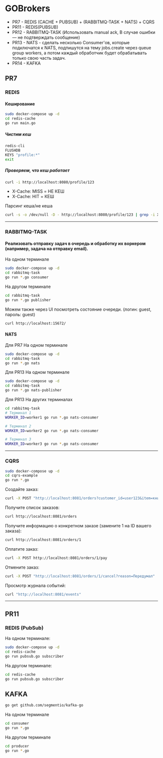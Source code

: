 # GOBrokers

- PR7 - REDIS (CACHE + PUBSUB) + (RABBITMQ-TASK + NATS) + CQRS
- PR11 - REDIS(PUBSUB)
- PR12 - RABBITMQ-TASK (Использовать manual ack, В случае ошибки — не подтверждать сообщение)
- PR13 - NATS - сделать несколько Consumer'ов, которые подключатся к NATS, подпишутся на тему jobs.create через queue group workers, а потом каждый обработчик будет обрабатывать только свою часть задач.
- PR14 - KAFKA

## PR7
### REDIS

#### Кеширование

```bash
sudo docker-compose up -d
cd redis-cache
go run main.go
```

##### Чистим кеш

```bash
redis-cli
FLUSHDB
KEYS "profile:*"
exit
```

##### Проверяем, что кеш работает

```bash
curl -i http://localhost:8080/profile/123
```

- X-Cache: MISS = НЕ КЕШ
- X-Cache: HIT = КЕШ


Парсинг кеша/не кеша
```bash
curl -s -o /dev/null -D - http://localhost:8080/profile/123 | grep -i X-Cache
```

---

### RABBITMQ-TASK

#### Реализовать отправку задач в очередь и обработку их воркером (например, задача на отправку email).

На одном терминале
```bash
sudo docker-compose up -d
cd rabbitmq-task
go run *.go consumer
```

На другом терминале
```bash
cd rabbitmq-task
go run *.go publisher
```

Можем также через UI посмотреть состояние очереди. (логин: guest, пароль: guest)
```bash
curl http://localhost:15672/
```

#### NATS

Для PR7 На одном терминале
```bash
sudo docker-compose up -d
cd rabbitmq-task
go run *.go nats
```

Для PR13 На одном терминале
```bash
sudo docker-compose up -d
cd rabbitmq-task
go run *.go nats-publisher
```

Для PR13 На других терминалах
```bash
cd rabbitmq-task
# Терминал 1
WORKER_ID=worker1 go run *.go nats-consumer

# Терминал 2
WORKER_ID=worker2 go run *.go nats-consumer

# Терминал 3
WORKER_ID=worker3 go run *.go nats-consumer
```
---

### CQRS

```bash
sudo docker-compose up -d
cd cqrs-example
go run *.go
```

Создайте заказ:
```bash
curl -X POST "http://localhost:8081/orders?customer_id=user123&item=книга"
```

Получите список заказов:
```bash
curl http://localhost:8081/orders
```

Получите информацию о конкретном заказе (замените 1 на ID вашего заказа):
```bash
curl http://localhost:8081/orders/1
```

Оплатите заказ:
```bash
curl -X POST http://localhost:8081/orders/1/pay
```

Отмените заказ:
```bash
curl -X POST "http://localhost:8081/orders/1/cancel?reason=Передумал"
```

Просмотр журнала событий:
```bash
curl "http://localhost:8081/events"
```
---

## PR11
### REDIS (PubSub)

На одном терминале:
```bash
sudo docker-compose up -d
cd redis-cache
go run pubsub.go subscriber
```

На другом терминале:
```bash
cd redis-cache
go run pubsub.go subscriber
```



## KAFKA

```bash
go get github.com/segmentio/kafka-go
```

На одном терминале
```bash
cd consumer
go run *.go
```

На другом терминале
```bash
cd producer
go run *.go
```
